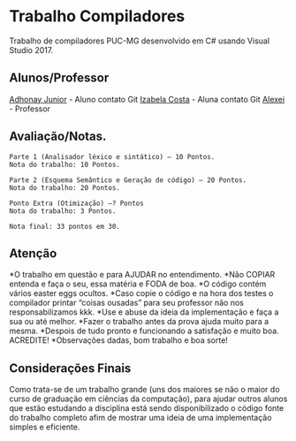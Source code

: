 # Trabalho Compiladores 

Trabalho de compiladores PUC-MG desenvolvido em C# usando Visual Studio 2017.

## Alunos/Professor

[Adhonay Junior](https://github.com/adhonay) - Aluno contato Git
[Izabela Costa](https://github.com/izabelacGoncalves) - Aluna contato Git
[Alexei](http://portal.pucminas.br/pos/eletrica/index-link.php?arquivo=docente&pagina=4124&id=254) - Professor

## Avaliação/Notas.

```
Parte 1 (Analisador léxico e sintático) – 10 Pontos.
Nota do trabalho: 10 Pontos.

Parte 2 (Esquema Semântico e Geração de código) – 20 Pontos.
Nota do trabalho: 20 Pontos.

Ponto Extra (Otimização) –? Pontos 
Nota do trabalho: 3 Pontos.

Nota final: 33 pontos em 30.
```

## Atenção

*O trabalho em questão e para AJUDAR no entendimento.
*Não COPIAR entenda e faça o seu, essa matéria e FODA de boa.
*O código contém vários easter eggs ocultos.
*Caso copie o código e na hora dos testes o compilador printar “coisas ousadas” para seu professor não nos responsabilizamos kkk.
*Use e abuse da ideia da implementação e faça a sua ou até melhor.
*Fazer o trabalho antes da prova ajuda muito para a mesma.
*Despois de tudo pronto e funcionando a satisfação e muito boa. ACREDITE!
*Observações dadas, bom trabalho e boa sorte!


## Considerações Finais

Como trata-se de um trabalho grande (uns dos maiores se não o maior do curso de graduação em ciências da computação), para ajudar outros alunos que estão estudando a disciplina está sendo disponibilizado o código fonte do trabalho completo afim de mostrar uma ideia de uma implementação simples e eficiente. 
